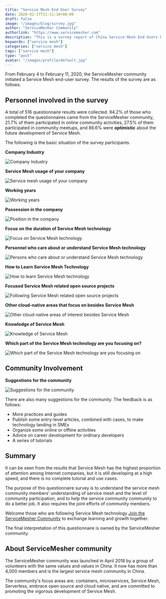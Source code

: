 ```yaml
---
title: "Service Mesh End User Survey"
date: 2020-02-17T21:11:18+08:00
draft: false
image: "/images/blog/survey.jpg"
author: "ServiceMesher Community"
authorlink: "https://www.servicemesher.com"
description: "This is a survey report of China Service Mesh End Users by the ServiceMesher community."
keywords: ["service mesh"]
categories: ["service mesh"]
tags: ["service mesh"]
type: "post"
avatar: "/images/profile/default.jpg"
---
```


From February 4 to February 11, 2020, the ServiceMesher community initiated a Service Mesh end-user survey. The results of the survey are as follows.

## Personnel involved in the survey

A total of 516 questionnaire results were collected. 94.2% of those who completed the questionnaires came from the ServiceMesher community, 21.7% of them participated in online community activities, 27.5% of them participated in community meetups, and 86.6% were **optimistic** about the future development of Service Mesh.

The following is the basic situation of the survey participants.

**Company Industry**

![Company Industry](chart6.png)

**Service Mesh usage of your company**

![Service mesh usage of your company](chart2.png)

**Working years**

![Working years](chart5.png)

**Possession in the company**

![Position in the company](chart7.png)

**Focus on the duration of Service Mesh technology**

![Focus on Service Mesh technology](chart1.png)

**Personnel who care about or understand Service Mesh technology**

![Persons who care about or understand Service Mesh technology](chart14.png)

**How to Learn Service Mesh Technology**

![How to learn Service Mesh technology](chart8.png)

**Focused Service Mesh related open source projects**

![Following Service Mesh related open source projects](chart9.png)

**Other cloud-native areas that focus on besides Service Mesh**

![Other cloud-native areas of interest besides Service Mesh](chart11.png)

**Knowledge of Service Mesh**

![Knowledge of Service Mesh](chart13.png)

**Which part of the Service Mesh technology are you focusing on?**

![Which part of the Service Mesh technology are you focusing on](chart16.png)

## Community Involvement

**Suggestions for the community**

![Suggestions for the community](chart4.png)

There are also many suggestions for the community. The feedback is as follows:

- More practices and guides
- Publish some entry-level articles, combined with cases, to make technology landing in SMEs
- Organize some online or offline activities
- Advice on career development for ordinary developers
- A series of tutorials

## Summary

It can be seen from the results that Service Mesh has the highest proportion of attention among Internet companies, but it is still developing at a high speed, and there is no complete tutorial and use cases.

The purpose of this questionnaire survey is to understand the service mesh community members' understanding of service mesh and the level of community participation, and to help the service community community to do a better job. It also requires the joint efforts of community members.

Welcome those who are following Service Mesh technology [Join the ServiceMesher Community](https://www.servicemesher.com/contact/) to exchange learning and growth together.

The final interpretation of this questionnaire is owned by the ServiceMesher community.

## About ServiceMesher community

The ServiceMesher community was launched in April 2018 by a group of volunteers with the same values and values in China. It now has more than 4,000 members and is the largest service mesh community in China.

The community's focus areas are: containers, microservices, Service Mesh, Serverless, embrace open source and cloud native, and are committed to promoting the vigorous development of Service Mesh.